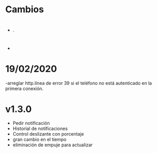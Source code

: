 Cambios 
=========

# 

- .

# 

- 

# 19/02/2020

-arreglar http.línea de error 39 si el teléfono no está autenticado en la primera conexión.

# v1.3.0 

- Pedir notificación
- Historial de notificaciones
- Control deslizante con porcentaje
- gran cambio en el tiempo
- eliminación de empuje para actualizar

